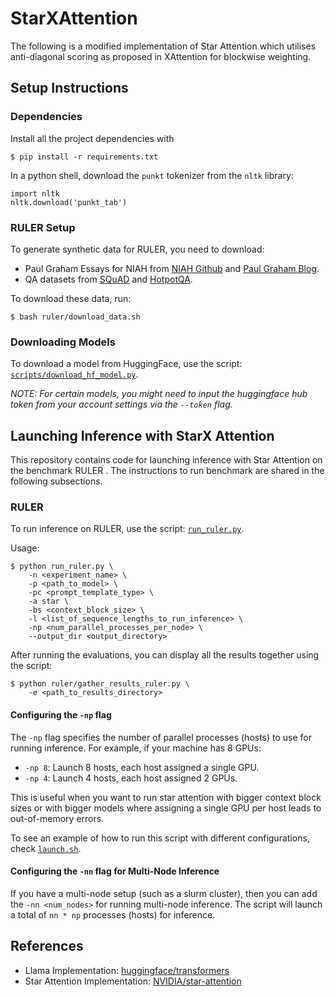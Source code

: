 # StarXAttention

The following is a modified implementation of Star Attention which utilises anti-diagonal scoring as proposed in XAttention for blockwise weighting.

## Setup Instructions

### Dependencies

Install all the project dependencies with
```
$ pip install -r requirements.txt
```

In a python shell, download the `punkt` tokenizer from the `nltk` library:
```
import nltk
nltk.download('punkt_tab')
```

### RULER Setup

To generate synthetic data for RULER, you need to download:
- Paul Graham Essays for NIAH from [NIAH Github](https://github.com/gkamradt/LLMTest_NeedleInAHaystack/tree/main/needlehaystack/PaulGrahamEssays) and [Paul Graham Blog](https://paulgraham.com/articles.html).
- QA datasets from [SQuAD](https://rajpurkar.github.io/SQuAD-explorer/) and [HotpotQA](https://hotpotqa.github.io/).

To download these data, run:
```
$ bash ruler/download_data.sh
```

### Downloading Models

To download a model from HuggingFace, use the script: [`scripts/download_hf_model.py`](scripts/download_hf_model.py).

*NOTE: For certain models, you might need to input the huggingface hub token from your account settings via the `--token` flag.*

## Launching Inference with StarX Attention

This repository contains code for launching inference with Star Attention on the benchmark RULER . The instructions to run benchmark are shared in the following subsections.

### RULER
To run inference on RULER, use the script: [`run_ruler.py`](run_ruler.py).

Usage:
```
$ python run_ruler.py \
    -n <experiment_name> \
    -p <path_to_model> \
    -pc <prompt_template_type> \
    -a star \
    -bs <context_block_size> \
    -l <list_of_sequence_lengths_to_run_inference> \
    -np <num_parallel_processes_per_node> \
    --output_dir <output_directory>
```

After running the evaluations, you can display all the results together using the script:
```
$ python ruler/gather_results_ruler.py \
    -e <path_to_results_directory>
```

#### Configuring the `-np` flag

The `-np` flag specifies the number of parallel processes (hosts) to use for running inference. For example, if your machine has 8 GPUs:
- `-np 8`: Launch 8 hosts, each host assigned a single GPU.
- `-np 4`: Launch 4 hosts, each host assigned 2 GPUs.

This is useful when you want to run star attention with bigger context block sizes or with bigger models where assigning a single GPU per host leads to out-of-memory errors.

To see an example of how to run this script with different configurations, check [`launch.sh`](launch.sh).

#### Configuring the `-nn` flag for Multi-Node Inference

If you have a multi-node setup (such as a slurm cluster), then you can add the `-nn <num_nodes>` for running multi-node inference. The script will launch a total of `nn * np` processes (hosts) for inference.

## References

- Llama Implementation: [huggingface/transformers](https://github.com/huggingface/transformers)
- Star Attention Implementation: [NVIDIA/star-attention](https://github.com/NVIDIA/Star-Attention/tree/main)
